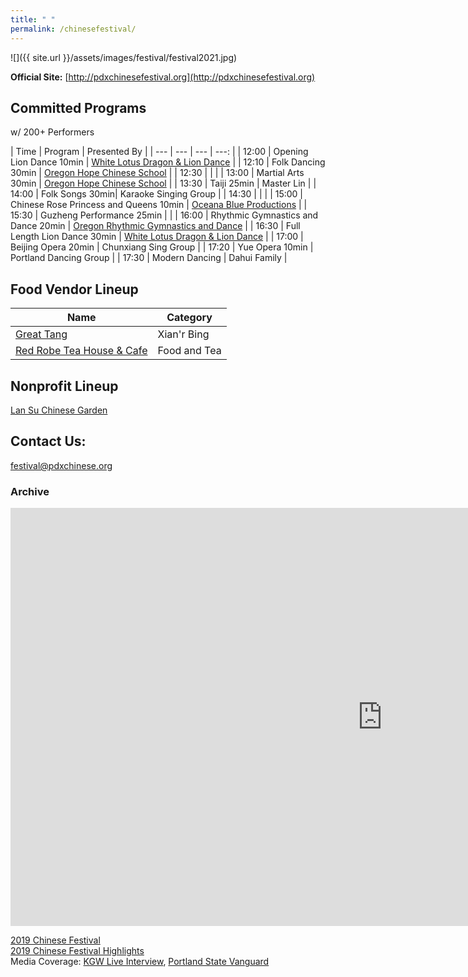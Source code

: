 ```yaml
---
title: " "
permalink: /chinesefestival/
---
```


![]({{ site.url }}/assets/images/festival/festival2021.jpg)

**Official Site:** [http://pdxchinesefestival.org](http://pdxchinesefestival.org)

## Committed Programs  
w/ 200+ Performers  

| Time | Program | Presented By |
| --- | --- | --- | ---: |
| 12:00 | Opening Lion Dance 10min | [White Lotus Dragon & Lion Dance](https://www.whitelotusliondance.com/) |
| 12:10 | Folk Dancing 30min | [Oregon Hope Chinese School](http://www.oregon-hope.org) |
| 12:30 | | |
| 13:00 | Martial Arts 30min | [Oregon Hope Chinese School](http://www.oregon-hope.org) |
| 13:30 | Taiji 25min | Master Lin |
| 14:00 | Folk Songs 30min| Karaoke Singing Group |
| 14:30 | | |
| 15:00 | Chinese Rose Princess and Queens 10min | [Oceana Blue Productions](http://oceanablueusa.com/) |
| 15:30 | Guzheng Performance 25min | |
| 16:00 | Rhythmic Gymnastics and Dance 20min | [Oregon Rhythmic Gymnastics and Dance](https://www.orgdacademy.com/) |
| 16:30 | Full Length Lion Dance 30min | [White Lotus Dragon & Lion Dance](https://www.whitelotusliondance.com/) |
| 17:00 | Beijing Opera 20min | Chunxiang Sing Group |
| 17:20 | Yue Opera 10min | Portland Dancing Group |
| 17:30 | Modern Dancing | Dahui Family |

## Food Vendor Lineup

| Name | Category |
| --- | --- |
| [Great Tang](http://greattang.gt/) | Xian'r Bing |
| [Red Robe Tea House & Cafe](http://redrobeteahouse.com/)| Food and Tea |

## Nonprofit Lineup

[Lan Su Chinese Garden](https://lansugarden.org/)  

## Contact Us:

[festival@pdxchinese.org](mailto:festival@pdxchinese.org)  

### Archive

<iframe width="1189" height="669" src="https://www.youtube.com/embed/hOMUih0WrLQ" frameborder="0" allow="accelerometer; autoplay; encrypted-media; gyroscope; picture-in-picture" allowfullscreen></iframe>

[2019 Chinese Festival](http://pdxchinese.org/chinesefestival/chinesefestival_2019/)  
[2019 Chinese Festival Highlights](http://pdxchinese.org/chinese-festival-2019/)  
Media Coverage: [KGW Live Interview](https://www.kgw.com/video/life/first-ever-pdx-chinese-festival-on-the-square/283-21872975-6fee-4122-83d1-a83449b083f5), [Portland State Vanguard](https://psuvanguard.com/oregon-chinese-coalition-hosts-chinese-festival/)
